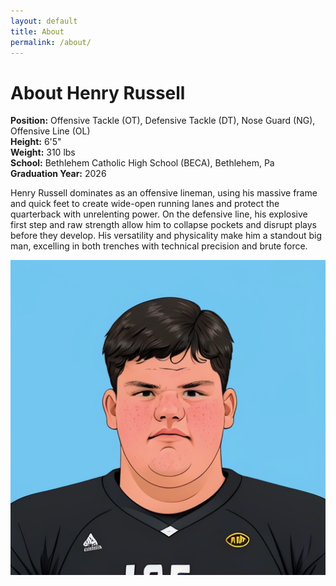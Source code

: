 ```yaml
---
layout: default
title: About
permalink: /about/
---
```

# About Henry Russell

**Position:** Offensive Tackle (OT), Defensive Tackle (DT), Nose Guard (NG), Offensive Line (OL)  
**Height:** 6'5"  
**Weight:** 310 lbs  
**School:** Bethlehem Catholic High School (BECA), Bethlehem, Pa  
**Graduation Year:** 2026

Henry Russell dominates as an offensive lineman, using his massive frame and quick feet to create wide-open running lanes and protect the quarterback with unrelenting power. On the defensive line, his explosive first step and raw strength allow him to collapse pockets and disrupt plays before they develop. His versatility and physicality make him a standout big man, excelling in both trenches with technical precision and brute force.

![Henry Russell](/assets/images/aihenry.jpeg)